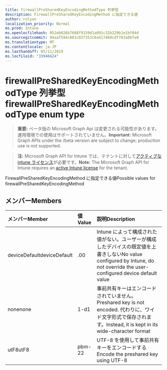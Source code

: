 ```yaml
---
title: firewallPreSharedKeyEncodingMethodType 列挙型
description: FirewallPreSharedKeyEncodingMethod に指定できる値
author: rolyon
localization_priority: Normal
ms.prod: Intune
ms.openlocfilehash: 052eb026b7668f9159d1a091c32b229b1e1bf04d
ms.sourcegitcommit: 94aaf594c881c02f353c6a417460cdf783a0bfe0
ms.translationtype: MT
ms.contentlocale: ja-JP
ms.lasthandoff: 05/11/2019
ms.locfileid: "33946624"
---
```

# <a name="firewallpresharedkeyencodingmethodtype-enum-type"></a><span data-ttu-id="77670-103">firewallPreSharedKeyEncodingMethodType 列挙型</span><span class="sxs-lookup"><span data-stu-id="77670-103">firewallPreSharedKeyEncodingMethodType enum type</span></span>

> <span data-ttu-id="77670-104">**重要:** ベータ版の Microsoft Graph Api は変更される可能性があります。運用環境での使用はサポートされていません。</span><span class="sxs-lookup"><span data-stu-id="77670-104">**Important:** Microsoft Graph APIs under the /beta version are subject to change; production use is not supported.</span></span>

> <span data-ttu-id="77670-105">**注:** Microsoft Graph API for Intune では、テナントに対して[アクティブな intune ライセンス](https://go.microsoft.com/fwlink/?linkid=839381)が必要です。</span><span class="sxs-lookup"><span data-stu-id="77670-105">**Note:** The Microsoft Graph API for Intune requires an [active Intune license](https://go.microsoft.com/fwlink/?linkid=839381) for the tenant.</span></span>

<span data-ttu-id="77670-106">FirewallPreSharedKeyEncodingMethod に指定できる値</span><span class="sxs-lookup"><span data-stu-id="77670-106">Possible values for firewallPreSharedKeyEncodingMethod</span></span>

## <a name="members"></a><span data-ttu-id="77670-107">メンバー</span><span class="sxs-lookup"><span data-stu-id="77670-107">Members</span></span>
|<span data-ttu-id="77670-108">メンバー</span><span class="sxs-lookup"><span data-stu-id="77670-108">Member</span></span>|<span data-ttu-id="77670-109">値</span><span class="sxs-lookup"><span data-stu-id="77670-109">Value</span></span>|<span data-ttu-id="77670-110">説明</span><span class="sxs-lookup"><span data-stu-id="77670-110">Description</span></span>|
|:---|:---|:---|
|<span data-ttu-id="77670-111">deviceDefault</span><span class="sxs-lookup"><span data-stu-id="77670-111">deviceDefault</span></span>|<span data-ttu-id="77670-112">.0</span><span class="sxs-lookup"><span data-stu-id="77670-112">0</span></span>|<span data-ttu-id="77670-113">Intune によって構成された値がない。ユーザーが構成したデバイスの既定値を上書きしない</span><span class="sxs-lookup"><span data-stu-id="77670-113">No value configured by Intune, do not override the user-configured device default value</span></span>|
|<span data-ttu-id="77670-114">none</span><span class="sxs-lookup"><span data-stu-id="77670-114">none</span></span>|<span data-ttu-id="77670-115">1-d</span><span class="sxs-lookup"><span data-stu-id="77670-115">1</span></span>|<span data-ttu-id="77670-116">事前共有キーはエンコードされていません。</span><span class="sxs-lookup"><span data-stu-id="77670-116">Preshared key is not encoded.</span></span> <span data-ttu-id="77670-117">代わりに、ワイド文字形式で保存されます。</span><span class="sxs-lookup"><span data-stu-id="77670-117">Instead, it is kept in its wide-character format</span></span>|
|<span data-ttu-id="77670-118">utF8</span><span class="sxs-lookup"><span data-stu-id="77670-118">utF8</span></span>|<span data-ttu-id="77670-119">pbm-2</span><span class="sxs-lookup"><span data-stu-id="77670-119">2</span></span>|<span data-ttu-id="77670-120">UTF-8 を使用して事前共有キーをエンコードする</span><span class="sxs-lookup"><span data-stu-id="77670-120">Encode the preshared key using UTF-8</span></span>|




